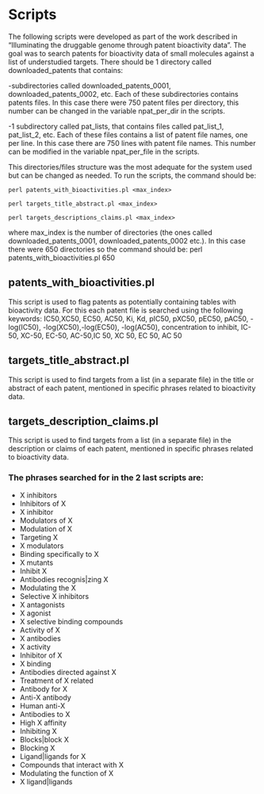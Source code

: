 # Scripts

The following scripts were developed as part of the work described in “Illuminating the druggable genome through patent bioactivity data”.
The goal was to search patents for bioactivity data of small molecules against a list of understudied targets.
There should be 1 directory called downloaded_patents that contains:

-subdirectories called downloaded_patents_0001, downloaded_patents_0002, etc. Each of these subdirectories contains patents files. In this case there were 750 patent files per directory, this number can be changed in the variable npat_per_dir in the scripts.

-1 subdirectory called pat_lists, that contains files called pat_list_1, pat_list_2, etc. Each of these files contains a list of patent file names, one per line. In this case there are 750 lines with patent file names. This number can be modified in the variable npat_per_file in the scripts.

This directories/files structure was the most adequate for the system used but can be changed as needed.
To run the scripts, the command should be:

`perl patents_with_bioactivities.pl <max_index>`

`perl targets_title_abstract.pl <max_index>`

`perl targets_descriptions_claims.pl <max_index>`

where max_index is the number of directories (the ones called downloaded_patents_0001, downloaded_patents_0002 etc.). In this case there were 650 directories so the command should be:
perl patents_with_bioactivities.pl 650

## patents_with_bioactivities.pl
This script is used to flag patents as potentially containing tables with bioactivity data. For this each patent file is searched using the following keywords: IC50,XC50, EC50, AC50, Ki, Kd, pIC50, pXC50, pEC50, pAC50, -log(IC50), -log(XC50),-log(EC50), -log(AC50), concentration to inhibit, IC-50, XC-50, EC-50, AC-50,IC 50, XC 50, EC 50, AC 50

## targets_title_abstract.pl
This script is used to find targets from a list (in a separate file) in the title or abstract of each patent, mentioned in specific phrases related to bioactivity data.

## targets_description_claims.pl
This script is used to find targets from a list (in a separate file) in the description or claims of each patent, mentioned in specific phrases related to bioactivity data.

### The phrases searched for in the 2 last scripts are:

- X inhibitors
- Inhibitors of X
- X inhibitor
- Modulators of X
- Modulation of X
- Targeting X
- X modulators
- Binding specifically to X
- X mutants
- Inhibit X
- Antibodies recognis|zing X
- Modulating the X
- Selective X inhibitors
- X antagonists
- X agonist
- X selective binding compounds
- Activity of X
- X antibodies
- X activity 
- Inhibitor of X
- X binding
- Antibodies directed against X
- Treatment of X related
- Antibody for X
- Anti-X antibody
- Human anti-X
- Antibodies to X
- High X affinity
- Inhibiting X
- Blocks|block X
- Blocking X
- Ligand|ligands for X
- Compounds that interact with X
- Modulating the function of X
- X ligand|ligands
